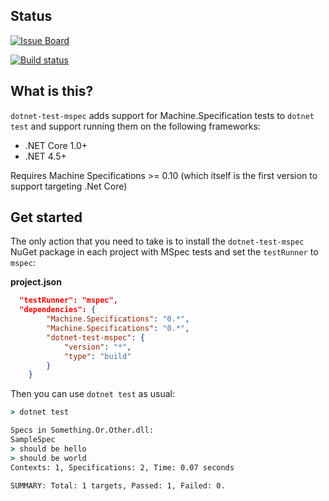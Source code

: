 
## Status

[![Issue Board](https://badge.waffle.io/ivanz/dotnet-test-mspec.svg?title=Issue%20Board)](http://waffle.io/ivanz/dotnet-test-mspec)


[![Build status](https://ci.appveyor.com/api/projects/status/k5o2bvt24a775h96?svg=true)](https://ci.appveyor.com/project/machine-specifications/dotnet-test-mspec)


## What is this?

`dotnet-test-mspec` adds support for Machine.Specification tests to `dotnet test` and support running them on the following frameworks:

* .NET Core 1.0+
* .NET 4.5+

Requires Machine Specifications >= 0.10 (which itself is the first version to support targeting .Net Core)

## Get started

The only action that you need to take is to install the `dotnet-test-mspec` NuGet package in each project with MSpec tests and set the `testRunner` to `mspec`:

**project.json**

```json
  "testRunner": "mspec",
  "dependencies": {
        "Machine.Specifications": "0.*",
        "Machine.Specifications": "0.*",
        "dotnet-test-mspec": {
            "version": "*",
            "type": "build"
        }
    }
```

Then you can use `dotnet test` as usual:

```cmd
> dotnet test

Specs in Something.Or.Other.dll:
SampleSpec
> should be hello
> should be world
Contexts: 1, Specifications: 2, Time: 0.07 seconds

SUMMARY: Total: 1 targets, Passed: 1, Failed: 0.
```
